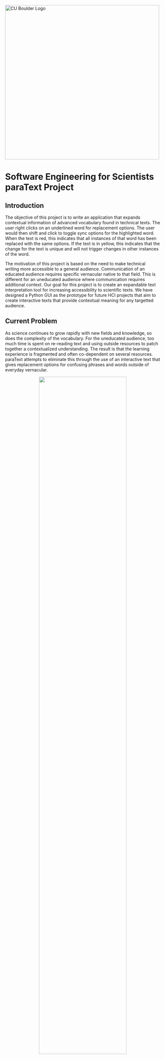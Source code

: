 <img src="https://www.colorado.edu/cs/profiles/express/themes/ucb/images/cu-boulder-logo-text-black.svg" alt="CU Boulder Logo" width="500">

# Software Engineering for Scientists <br/> paraText Project

## Introduction
The objective of this project is to write an application that expands contextual information of advanced vocabulary found in technical texts. The user right clicks on an underlined word for replacement options. The user would then shift and click to toggle sync options for the highlighted word. When the text is red, this indicates that all instances of that word has been replaced with the same options. If the text is in yellow, this indicates that the change for the text is unique and will not trigger changes in other instances of the word. 

The motivation of this project is based on the need to make technical writing more accessible to a general audience. Communication of an educated audience requires specific vernacular native to that field. This is different for an uneducated audience where communication requires additional context. Our goal for this project is to create an expandable text interpretation tool for increasing accessibility to scientific texts. We have designed a Python GUI as the prototype for future HCI projects that aim to create interactive texts that provide contextual meaning for any targetted audience. 

## Current Problem 
As science continues to grow rapidly with new fields and knowledge, so does the complexity of the vocabulary. For the uneducated audience, too much time is spent on re-reading text and using outside resources to patch together a contextualized understanding. The result is that the learning experience is fragmented and often co-dependent on several resources. paraText attempts to eliminate this through the use of an interactive text that gives replacement options for confusing phrases and words outside of everyday vernacular.

<p align="center">
   <img src="https://user-images.githubusercontent.com/91628000/206314640-c4285ff6-91e2-4e8c-b529-abb598c202ca.png" width=75% height=75%>
</p>



## Application 
This is a screen recording showing how it works. The words highlighted in red are synced, meaning that if one of them is changed, all instances of that word will be changed. If it’s yellow, only one instance of the word will be changed, not both. 

https://user-images.githubusercontent.com/91628000/206312726-d8b5bc65-f743-4a87-8cc3-4c8e8ae6e28d.mov

## Running the Program
To run this program, go to the folder demos and select the file demos.py. Ensure that the `__file__` is set to paraText.py. An example is below:

<p align="center">
   <img src="https://user-images.githubusercontent.com/91628000/206366906-09739e57-7d19-4d7a-9756-3173e3a538bb.png" width=75% height=75%>
</p>

From the base terminal type in python demos.py. A GUI will pop up. 
  

  


